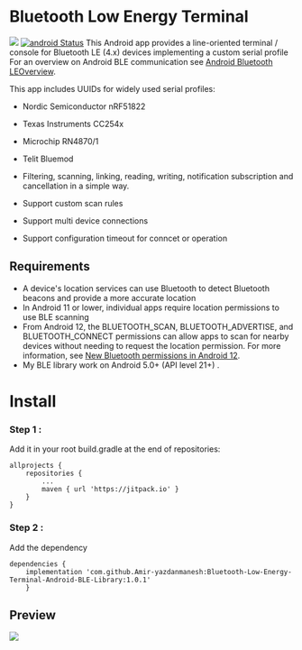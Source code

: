 # Bluetooth Low Energy Terminal
[![](https://jitpack.io/v/Amir-yazdanmanesh/Bluetooth-Low-Energy-Terminal-Android-BLE-Library.svg)](https://jitpack.io/#Amir-yazdanmanesh/Bluetooth-Low-Energy-Terminal-Android-BLE-Library) [![android Status](https://img.shields.io/badge/platform-Android-yellow.svg)](https://www.android.com/)
This Android app provides a line-oriented terminal / console for Bluetooth LE (4.x) devices implementing a custom serial profile
For an overview on Android BLE communication see [Android Bluetooth LEOverview](https://developer.android.com/guide/topics/connectivity/bluetooth/ble-overview).

This app includes UUIDs for widely used serial profiles:
- Nordic Semiconductor nRF51822
- Texas Instruments CC254x
- Microchip RN4870/1
- Telit Bluemod


- Filtering, scanning, linking, reading, writing, notification subscription and cancellation in a simple way.
- Support custom scan rules
- Support multi device connections
- Support configuration timeout for conncet or operation
## Requirements
- A device's location services can use Bluetooth to detect Bluetooth beacons and provide a more accurate location
- In Android 11 or lower, individual apps require location permissions to use BLE scanning
- From Android 12, the BLUETOOTH_SCAN, BLUETOOTH_ADVERTISE, and BLUETOOTH_CONNECT permissions can allow apps to scan for nearby devices without needing to request the location permission. For more information, see [New Bluetooth permissions in Android 12](https://developer.android.com/about/versions/12/features/bluetooth-permissions).
- My BLE library work on Android 5.0+ (API level 21+) .
# Install
### Step 1 :
Add it in your root build.gradle at the end of repositories:

```
allprojects {
    repositories {
        ...
        maven { url 'https://jitpack.io' }
    }
}
```
### Step 2 :
Add the dependency


```
dependencies {
    implementation 'com.github.Amir-yazdanmanesh:Bluetooth-Low-Energy-Terminal-Android-BLE-Library:1.0.1'
	}

```
## Preview
![](https://s23.picofile.com/file/8448095584/ezgif_com_gif_maker.gif) 


